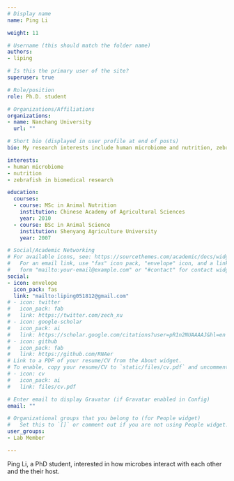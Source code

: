 ```yaml
---
# Display name
name: Ping Li

weight: 11

# Username (this should match the folder name)
authors:
- liping

# Is this the primary user of the site?
superuser: true

# Role/position
role: Ph.D. student

# Organizations/Affiliations
organizations:
- name: Nanchang University
  url: ""

# Short bio (displayed in user profile at end of posts)
bio: My research interests include human microbiome and nutrition, zebrafish in biomedical research.

interests:
- human microbiome
- nutrition
- zebrafish in biomedical research

education:
  courses:
  - course: MSc in Animal Nutrition
    institution: Chinese Academy of Agricultural Sciences 
    year: 2010
  - course: BSc in Animal Science
    institution: Shenyang Agriculture University
    year: 2007

# Social/Academic Networking
# For available icons, see: https://sourcethemes.com/academic/docs/widgets/#icons
#   For an email link, use "fas" icon pack, "envelope" icon, and a link in the
#   form "mailto:your-email@example.com" or "#contact" for contact widget.
social:
- icon: envelope
  icon_pack: fas
  link: "mailto:liping051812@gmail.com"
# - icon: twitter
#   icon_pack: fab
#   link: https://twitter.com/zech_xu
# - icon: google-scholar
#   icon_pack: ai
#   link: https://scholar.google.com/citations?user=pR1n2NUAAAAJ&hl=en
# - icon: github
#   icon_pack: fab
#   link: https://github.com/RNAer
# Link to a PDF of your resume/CV from the About widget.
# To enable, copy your resume/CV to `static/files/cv.pdf` and uncomment the lines below.
# - icon: cv
#   icon_pack: ai
#   link: files/cv.pdf

# Enter email to display Gravatar (if Gravatar enabled in Config)
email: ""

# Organizational groups that you belong to (for People widget)
#   Set this to `[]` or comment out if you are not using People widget.
user_groups:
- Lab Member

---
```


Ping Li, a PhD student, interested in how microbes interact with each other and the their host.

